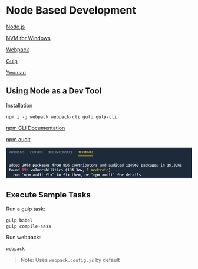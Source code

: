 # Node Based Development

[Node.js](https://nodejs.org)

[NVM for Windows](https://github.com/coreybutler/nvm-windows)

[Webpack](https://webpack.js.org/)

[Gulp](https://gulpjs.com/)

[Yeoman](https://yeoman.io/)

## Using Node as a Dev Tool

Installation

```
npm i -g webpack webpack-cli gulp gulp-cli
```

[npm CLI Documentation](https://docs.npmjs.com/cli-documentation/)

[npm audit](https://docs.npmjs.com/cli/audit.html)

![audit](_images/npm-audit.png)

## Execute Sample Tasks

Run a gulp task: 

```
gulp babel
gulp compile-sass
```
Run webpack: 

```
webpack
```
> Note: Uses `webpack.config.js` by default
